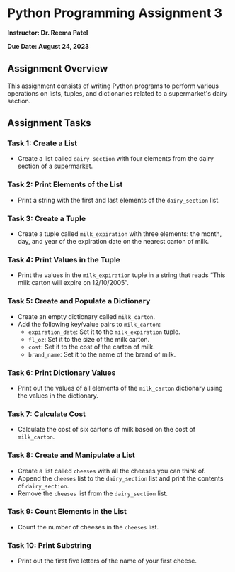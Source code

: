 # Python Programming Assignment 3

**Instructor: Dr. Reema Patel**

**Due Date: August 24, 2023**

## Assignment Overview

This assignment consists of writing Python programs to perform various operations on lists, tuples, and dictionaries related to a supermarket's dairy section.

## Assignment Tasks

### Task 1: Create a List
- Create a list called `dairy_section` with four elements from the dairy section of a supermarket.

### Task 2: Print Elements of the List
- Print a string with the first and last elements of the `dairy_section` list.

### Task 3: Create a Tuple
- Create a tuple called `milk_expiration` with three elements: the month, day, and year of the expiration date on the nearest carton of milk.

### Task 4: Print Values in the Tuple
- Print the values in the `milk_expiration` tuple in a string that reads “This milk carton will expire on 12/10/2005”.

### Task 5: Create and Populate a Dictionary
- Create an empty dictionary called `milk_carton`.
- Add the following key/value pairs to `milk_carton`:
  - `expiration_date`: Set it to the `milk_expiration` tuple.
  - `fl_oz`: Set it to the size of the milk carton.
  - `cost`: Set it to the cost of the carton of milk.
  - `brand_name`: Set it to the name of the brand of milk.

### Task 6: Print Dictionary Values
- Print out the values of all elements of the `milk_carton` dictionary using the values in the dictionary.

### Task 7: Calculate Cost
- Calculate the cost of six cartons of milk based on the cost of `milk_carton`.

### Task 8: Create and Manipulate a List
- Create a list called `cheeses` with all the cheeses you can think of.
- Append the `cheeses` list to the `dairy_section` list and print the contents of `dairy_section`.
- Remove the `cheeses` list from the `dairy_section` list.

### Task 9: Count Elements in the List
- Count the number of cheeses in the `cheeses` list.

### Task 10: Print Substring
- Print out the first five letters of the name of your first cheese.

